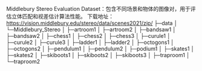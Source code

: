 Middlebury Stereo Evaluation Dataset：包含不同场景和物体的图像对，用于评估立体匹配和视差估计算法性能。
下载地址：https://vision.middlebury.edu/stereo/data/scenes2021/zip/
├─data
│  └─Middlebury_Stereo
│      ├─artroom1
│      ├─artroom2
│      ├─bandsaw1
│      ├─bandsaw2
│      ├─chess1
│      ├─chess2
│      ├─chess3
│      ├─curule1
│      ├─curule2
│      ├─curule3
│      ├─ladder1
│      ├─ladder2
│      ├─octogons1
│      ├─octogons2
│      ├─pendulum1
│      ├─pendulum2
│      ├─podium1
│      ├─skates1
│      ├─skates2
│      ├─skiboots1
│      ├─skiboots2
│      ├─skiboots3
│      ├─traproom1
│      └─traproom2
